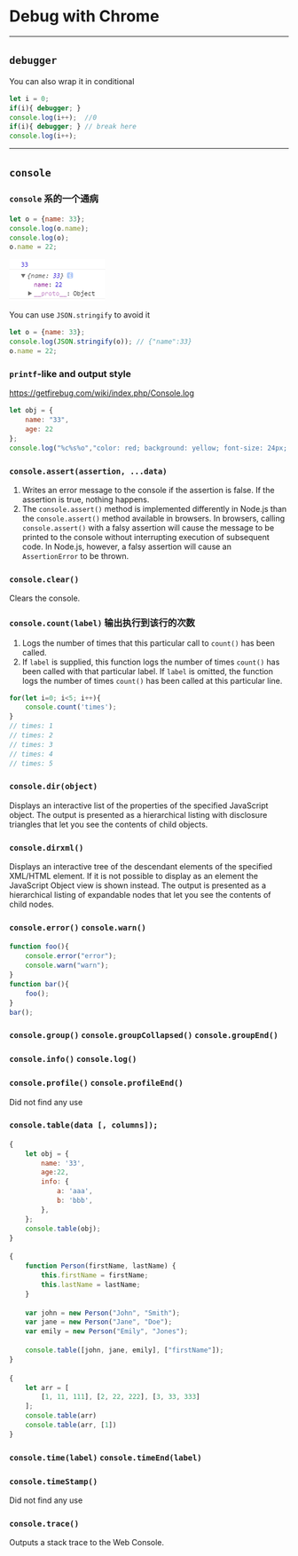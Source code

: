 # Debug with Chrome

***
## `debugger`
You can also wrap it in conditional
```js
let i = 0;
if(i){ debugger; }
console.log(i++);  //0
if(i){ debugger; } // break here
console.log(i++);
```



***
## `console`
### `console` 系的一个通病
```js
let o = {name: 33};
console.log(o.name);
console.log(o);
o.name = 22;
```
![console](console.png)  

You can use `JSON.stringify` to avoid it
```js
let o = {name: 33};
console.log(JSON.stringify(o)); // {"name":33}
o.name = 22;
```


### `printf`-like and output style
https://getfirebug.com/wiki/index.php/Console.log
```js
let obj = {
    name: "33",
    age: 22
};
console.log("%c%s%o","color: red; background: yellow; font-size: 24px; font-weight: bold;", "对象引用：", obj);
```


### `console.assert(assertion, ...data)`
1. Writes an error message to the console if the assertion is false. If the
assertion is true, nothing happens.
2. The `console.assert()` method is implemented differently in Node.js than the
`console.assert()` method available in browsers.
In browsers, calling `console.assert()` with a falsy assertion will cause the
message to be printed to the console without interrupting execution of
subsequent code. In Node.js, however, a falsy assertion will cause an
`AssertionError` to be thrown.


### `console.clear()`
Clears the console.


### `console.count(label)` 输出执行到该行的次数
1. Logs the number of times that this particular call to `count()` has been
called.
2. If `label` is supplied, this function logs the number of times `count()` has
been called with that particular label. If `label` is omitted, the function logs
 the number of times `count()` has been called at this particular line.
```js
for(let i=0; i<5; i++){
    console.count('times');
}
// times: 1
// times: 2
// times: 3
// times: 4
// times: 5
```


### `console.dir(object)`
Displays an interactive list of the properties of the specified JavaScript
object. The output is presented as a hierarchical listing with disclosure
triangles that let you see the contents of child objects.



### `console.dirxml()`
Displays an interactive tree of the descendant elements of the specified
XML/HTML element. If it is not possible to display as an element the JavaScript
Object view is shown instead. The output is presented as a hierarchical listing
of expandable nodes that let you see the contents of child nodes.


### `console.error()` `console.warn()`
```js
function foo(){
    console.error("error");
    console.warn("warn");
}
function bar(){
    foo();
}
bar();
```


### `console.group()` `console.groupCollapsed()` `console.groupEnd()`


### `console.info()` `console.log()`


### `console.profile()` `console.profileEnd()`
Did not find any use


### `console.table(data [, columns]);`
```js
{
    let obj = {
        name: '33',
        age:22,
        info: {
            a: 'aaa',
            b: 'bbb',
        },
    };
    console.table(obj);
}

{
    function Person(firstName, lastName) {
        this.firstName = firstName;
        this.lastName = lastName;
    }

    var john = new Person("John", "Smith");
    var jane = new Person("Jane", "Doe");
    var emily = new Person("Emily", "Jones");

    console.table([john, jane, emily], ["firstName"]);
}

{
    let arr = [
        [1, 11, 111], [2, 22, 222], [3, 33, 333]
    ];
    console.table(arr)
    console.table(arr, [1])
}
```


### `console.time(label)` `console.timeEnd(label)`


### `console.timeStamp()`
Did not find any use


### `console.trace()`
Outputs a stack trace to the Web Console.
